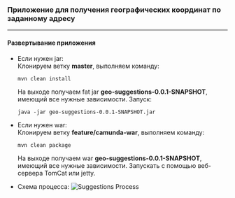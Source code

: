 ### Приложение для получения географических координат по заданному адресу

---
#### Развертывание приложения

* Если нужен jar: \
Клонируем ветку **master**, выполняем команду: 
    ```
    mvn clean install
    ``` 
    На выходе получаем fat jar **geo-suggestions-0.0.1-SNAPSHOT**, имеющий все нужные зависимости.
    Запуск: 
    ```
    java -jar geo-suggestions-0.0.1-SNAPSHOT.jar
    ``` 
    
    
* Если нужен war: \
Клонируем ветку **feature/camunda-war**, выполняем команду: 
    ```
    mvn clean package
    ``` 
    На выходе получаем war **geo-suggestions-0.0.1-SNAPSHOT**, имеющий все нужные зависимости.
    Запускать с помощью веб-сервера TomCat или jetty.

* Схема процесса:
![Suggestions Process](https://github.com/wiezmin/geo-suggestions/blob/master/src/main/resources/suggestionsProcess.png "Suggestions Process")